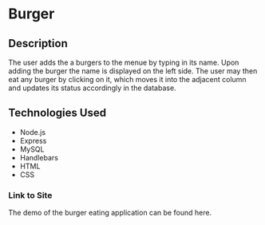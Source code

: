 # Burger

## Description
The user adds the a burgers to the menue by typing in its name. Upon adding the burger the name is displayed on the left side. 
The user may then eat any burger by clicking on it, which moves it into the adjacent column and updates its status accordingly in the database.

## Technologies Used
* Node.js
* Express
* MySQL
* Handlebars
* HTML
* CSS

### Link to Site
The demo of the burger eating application can be found here.

